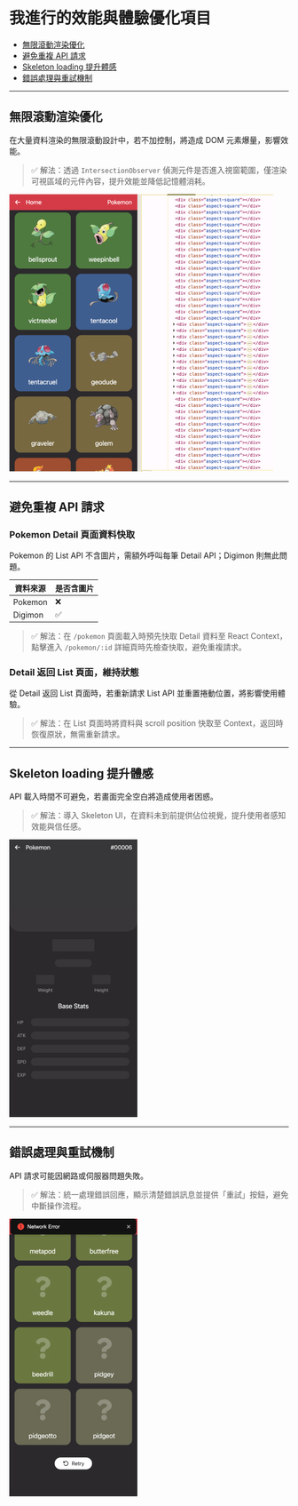 # 我進行的效能與體驗優化項目

- [無限滾動渲染優化](#無限滾動渲染優化)
- [避免重複 API 請求](#避免重複-api-請求)
- [Skeleton loading 提升體感](#skeleton-loading-提升體感)
- [錯誤處理與重試機制](#錯誤處理與重試機制)

---

## 無限滾動渲染優化

在大量資料渲染的無限滾動設計中，若不加控制，將造成 DOM 元素爆量，影響效能。

> ✅ 解法：透過 `IntersectionObserver` 偵測元件是否進入視窗範圍，僅渲染可視區域的元件內容，提升效能並降低記憶體消耗。

![scroll-infinity](./images/scroll-infinity.jpg)

---

## 避免重複 API 請求

### Pokemon Detail 頁面資料快取

Pokemon 的 List API 不含圖片，需額外呼叫每筆 Detail API；Digimon 則無此問題。

| 資料來源 | 是否含圖片 |
|----------|------------|
| Pokemon  | ❌         |
| Digimon  | ✅         |

> ✅ 解法：在 `/pokemon` 頁面載入時預先快取 Detail 資料至 React Context，點擊進入 `/pokemon/:id` 詳細頁時先檢查快取，避免重複請求。

### Detail 返回 List 頁面，維持狀態

從 Detail 返回 List 頁面時，若重新請求 List API 並重置捲動位置，將影響使用體驗。

> ✅ 解法：在 List 頁面時將資料與 scroll position 快取至 Context，返回時恢復原狀，無需重新請求。

---

## Skeleton loading 提升體感

API 載入時間不可避免，若畫面完全空白將造成使用者困惑。

> ✅ 解法：導入 Skeleton UI，在資料未到前提供佔位視覺，提升使用者感知效能與信任感。

![skeleton-loading](./images/skeleton-loading.jpg)

---

## 錯誤處理與重試機制

API 請求可能因網路或伺服器問題失敗。

> ✅ 解法：統一處理錯誤回應，顯示清楚錯誤訊息並提供「重試」按鈕，避免中斷操作流程。

![error-handler](./images/error-handler.jpg)
